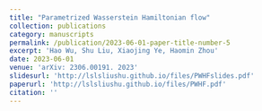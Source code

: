```yaml
---
title: "Parametrized Wasserstein Hamiltonian flow"
collection: publications
category: manuscripts
permalink: /publication/2023-06-01-paper-title-number-5
excerpt: 'Hao Wu, Shu Liu, Xiaojing Ye, Haomin Zhou'
date: 2023-06-01
venue: 'arXiv: 2306.00191. 2023'
slidesurl: 'http://lslsliushu.github.io/files/PWHFslides.pdf'
paperurl: 'http://lslsliushu.github.io/files/PWHF.pdf'
citation: ''
---
```


